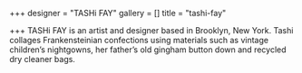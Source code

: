 +++
designer = "TASHi FAY"
gallery = []
title = "tashi-fay"

+++
TASHi FAY is an artist and designer based in Brooklyn, New York. Tashi collages Frankensteinian confections using materials such as vintage children’s nightgowns, her father’s old gingham button down and recycled dry cleaner bags.